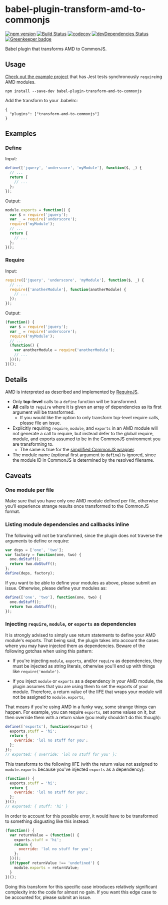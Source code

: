 # babel-plugin-transform-amd-to-commonjs

[![npm version](https://badge.fury.io/js/babel-plugin-transform-amd-to-commonjs.svg)](https://badge.fury.io/js/babel-plugin-transform-amd-to-commonjs)
[![Build Status](https://travis-ci.org/msrose/babel-plugin-transform-amd-to-commonjs.svg?branch=master)](https://travis-ci.org/msrose/babel-plugin-transform-amd-to-commonjs)
[![codecov](https://codecov.io/gh/msrose/babel-plugin-transform-amd-to-commonjs/branch/master/graph/badge.svg)](https://codecov.io/gh/msrose/babel-plugin-transform-amd-to-commonjs)
[![devDependencies Status](https://david-dm.org/msrose/babel-plugin-transform-amd-to-commonjs/dev-status.svg)](https://david-dm.org/msrose/babel-plugin-transform-amd-to-commonjs?type=dev)
[![Greenkeeper badge](https://badges.greenkeeper.io/msrose/babel-plugin-transform-amd-to-commonjs.svg)](https://greenkeeper.io/)

Babel plugin that transforms AMD to CommonJS.

## Usage

[Check out the example project](https://github.com/msrose/transform-amd-to-commonjs-example) that has Jest tests synchronously `require`ing AMD modules.

```
npm install --save-dev babel-plugin-transform-amd-to-commonjs
```

Add the transform to your .babelrc:

```
{
  "plugins": ["transform-amd-to-commonjs"]
}
```

## Examples

### Define

Input:

```javascript
define(['jquery', 'underscore', 'myModule'], function($, _) {
  // ...
  return {
    // ...
  };
});
```

Output:

```javascript
module.exports = function() {
  var $ = require('jquery');
  var _ = require('underscore');
  require('myModule');
  // ...
  return {
    // ...
  };
}();
```

### Require

Input:

```javascript
require(['jquery', 'underscore', 'myModule'], function($, _) {
  // ...
  require(['anotherModule'], function(anotherModule) {
    // ...
  });
});
```

Output:

```javascript
(function() {
  var $ = require('jquery');
  var _ = require('underscore');
  require('myModule');
  // ...
  (function() {
    var anotherModule = require('anotherModule');
    // ...
  })();
})();
```

## Details

AMD is interpreted as described and implemented by [RequireJS](http://requirejs.org/).

- Only **top-level** calls to a `define` function will be transformed.
- **All** calls to `require` where it is given an array of dependencies as its first argument will be transformed.
  - If you would like the option to only transform top-level require calls, please file an issue.
- Explicitly requiring `require`, `module`, and `exports` in an AMD module will not generate a call to require, but instead defer to the global require, module, and exports assumed to be in the CommonJS environment you are transforming to.
  - The same is true for the [simplified CommonJS wrapper](http://requirejs.org/docs/api.html#cjsmodule).
- The module name (optional first argument to `define`) is ignored, since the module ID in CommonJS is determined by the resolved filename.

## Caveats

### One module per file

Make sure that you have only one AMD module defined per file, otherwise you'll experience strange results once transformed to the CommonJS format.

### Listing module dependencies and callbacks inline

The following will not be transformed, since the plugin does not traverse the arguments to define or require:

```javascript
var deps = ['one', 'two'];
var factory = function(one, two) {
  one.doStuff();
  return two.doStuff();
};
define(deps, factory);
```

If you want to be able to define your modules as above, please submit an issue. Otherwise, please define your modules as:

```javascript
define(['one', 'two'], function(one, two) {
  one.doStuff();
  return two.doStuff();
});
```

### Injecting `require`, `module`, or `exports` as dependencies

It is strongly advised to simply use return statements to define your AMD module's exports. That being said, the plugin takes into account the cases where
you may have injected them as dependencies. Beware of the following gotchas when using this pattern:

- If you're injecting `module`, `exports`, and/or `require` as dependencies, they must be injected as string literals,
otherwise you'll end up with things like `require('module')`.

- If you inject `module` or `exports` as a dependency in your AMD module, the plugin assumes that you are using them to set the exports of your module.
Therefore, a return value of the IIFE that wraps your module will not be assigned to `module.exports`,

That means if you're using AMD in a funky way, some strange things can happen.
For example, you can require `exports`, set some values on it, but then override them with a return value (you really shouldn't do this though):

```javascript
define(['exports'], function(exports) {
  exports.stuff = 'hi';
  return {
    override: 'lol no stuff for you';
  };
});
// exported: { override: 'lol no stuff for you' };
```

This transforms to the following IIFE (with the return value not assigned to `module.exports` because you've injected `exports` as a dependency):

```javascript
(function() {
  exports.stuff = 'hi';
  return {
    override: 'lol no stuff for you';
  };
})();
// exported: { stuff: 'hi' }
```

In order to account for this possible error, it would have to be transformed to something disgusting like this instead:

```javascript
(function() {
  var returnValue = (function() {
    exports.stuff = 'hi';
    return {
      override: 'lol no stuff for you';
    };
  })();
  if(typeof returnValue !== 'undefined') {
    module.exports = returnValue;
  }
})();
```

Doing this transform for this specific case introduces relatively significant complexity into the code for almost no gain.
If you want this edge case to be accounted for, please submit an issue.
